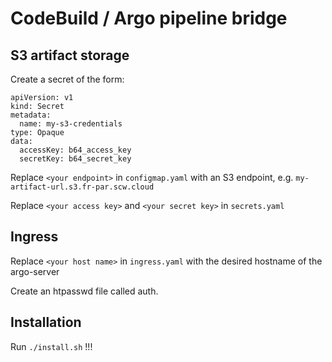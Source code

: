 # CodeBuild / Argo pipeline bridge


## S3 artifact storage

Create a secret of the form:

```
apiVersion: v1
kind: Secret
metadata:
  name: my-s3-credentials
type: Opaque
data:
  accessKey: b64_access_key
  secretKey: b64_secret_key
```

Replace `<your endpoint>` in `configmap.yaml` with an S3 endpoint, e.g.
  `my-artifact-url.s3.fr-par.scw.cloud`

Replace `<your access key>` and `<your secret key>` in `secrets.yaml`

## Ingress

Replace `<your host name>` in `ingress.yaml` with the desired hostname of the argo-server

Create an htpasswd file called auth.

## Installation

Run `./install.sh` !!!
